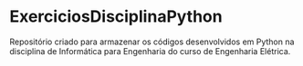 # ExerciciosDisciplinaPython
Repositório criado para armazenar os códigos  desenvolvidos em Python na disciplina de Informática para Engenharia do curso de Engenharia Elétrica.
